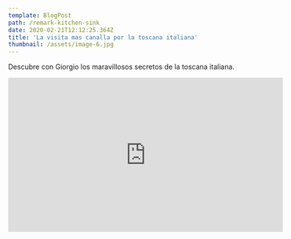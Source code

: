 ```yaml
---
template: BlogPost
path: /remark-kitchen-sink
date: 2020-02-21T12:12:25.364Z
title: 'La visita mas canalla por la toscana italiana'
thumbnail: /assets/image-6.jpg
---
```


Descubre con Giorgio los maravillosos secretos de la toscana italiana.


<iframe width="560" height="315" src="https://youtu.be/sQqin-IhkUk" frameborder="0" allow="accelerometer; autoplay; encrypted-media; gyroscope; picture-in-picture" allowfullscreen></iframe>